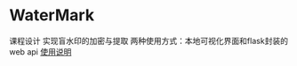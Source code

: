 # WaterMark

课程设计
实现盲水印的加密与提取
两种使用方式：本地可视化界面和flask封装的web api
[使用说明](https://github.com/7att1ce/WaterMark/blob/main/%E4%BD%BF%E7%94%A8%E8%AF%B4%E6%98%8E.md)
